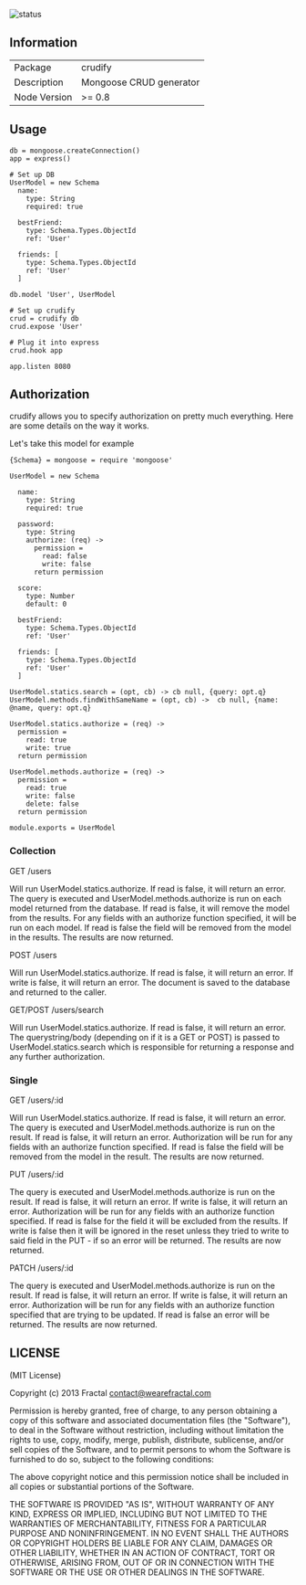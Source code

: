 ![status](https://secure.travis-ci.org/wearefractal/crudify.png?branch=master)

## Information

<table>
<tr> 
<td>Package</td><td>crudify</td>
</tr>
<tr>
<td>Description</td>
<td>Mongoose CRUD generator</td>
</tr>
<tr>
<td>Node Version</td>
<td>>= 0.8</td>
</tr>
</table>

## Usage

```coffee-script
db = mongoose.createConnection()
app = express()

# Set up DB
UserModel = new Schema
  name:
    type: String
    required: true

  bestFriend:
    type: Schema.Types.ObjectId
    ref: 'User'

  friends: [
    type: Schema.Types.ObjectId
    ref: 'User'
  ]

db.model 'User', UserModel

# Set up crudify
crud = crudify db
crud.expose 'User'

# Plug it into express
crud.hook app

app.listen 8080
```

## Authorization

crudify allows you to specify authorization on pretty much everything. Here are some details on the way it works.

Let's take this model for example

```coffee-script
{Schema} = mongoose = require 'mongoose'

UserModel = new Schema

  name:
    type: String
    required: true

  password:
    type: String
    authorize: (req) ->
      permission =
        read: false
        write: false
      return permission

  score:
    type: Number
    default: 0
    
  bestFriend:
    type: Schema.Types.ObjectId
    ref: 'User'

  friends: [
    type: Schema.Types.ObjectId
    ref: 'User'
  ]

UserModel.statics.search = (opt, cb) -> cb null, {query: opt.q}
UserModel.methods.findWithSameName = (opt, cb) ->  cb null, {name: @name, query: opt.q}

UserModel.statics.authorize = (req) ->
  permission =
    read: true
    write: true
  return permission

UserModel.methods.authorize = (req) ->
  permission =
    read: true
    write: false
    delete: false
  return permission

module.exports = UserModel
```

### Collection

GET /users

Will run UserModel.statics.authorize. If read is false, it will return an error. The query is executed and UserModel.methods.authorize is run on each model returned from the database. If read is false, it will remove the model from the results. For any fields with an authorize function specified, it will be run on each model. If read is false the field will be removed from the model in the results. The results are now returned.

POST /users

Will run UserModel.statics.authorize. If read is false, it will return an error. If write is false, it will return an error. The document is saved to the database and returned to the caller.

GET/POST /users/search

Will run UserModel.statics.authorize. If read is false, it will return an error. The querystring/body (depending on if it is a GET or POST) is passed to UserModel.statics.search which is responsible for returning a response and any further authorization.

### Single

GET /users/:id

Will run UserModel.statics.authorize. If read is false, it will return an error. The query is executed and UserModel.methods.authorize is run on the result. If read is false, it will return an error. Authorization will be run for any fields with an authorize function specified. If read is false the field will be removed from the model in the result. The results are now returned.

PUT /users/:id

The query is executed and UserModel.methods.authorize is run on the result. If read is false, it will return an error. If write is false, it will return an error. Authorization will be run for any fields with an authorize function specified. If read is false for the field it will be excluded from the results. If write is false then it will be ignored in the reset unless they tried to write to said field in the PUT - if so an error will be returned. The results are now returned.

PATCH /users/:id

The query is executed and UserModel.methods.authorize is run on the result. If read is false, it will return an error. If write is false, it will return an error. Authorization will be run for any fields with an authorize function specified that are trying to be updated. If read is false an error will be returned. The results are now returned.

## LICENSE

(MIT License)

Copyright (c) 2013 Fractal <contact@wearefractal.com>

Permission is hereby granted, free of charge, to any person obtaining
a copy of this software and associated documentation files (the
"Software"), to deal in the Software without restriction, including
without limitation the rights to use, copy, modify, merge, publish,
distribute, sublicense, and/or sell copies of the Software, and to
permit persons to whom the Software is furnished to do so, subject to
the following conditions:

The above copyright notice and this permission notice shall be
included in all copies or substantial portions of the Software.

THE SOFTWARE IS PROVIDED "AS IS", WITHOUT WARRANTY OF ANY KIND,
EXPRESS OR IMPLIED, INCLUDING BUT NOT LIMITED TO THE WARRANTIES OF
MERCHANTABILITY, FITNESS FOR A PARTICULAR PURPOSE AND
NONINFRINGEMENT. IN NO EVENT SHALL THE AUTHORS OR COPYRIGHT HOLDERS BE
LIABLE FOR ANY CLAIM, DAMAGES OR OTHER LIABILITY, WHETHER IN AN ACTION
OF CONTRACT, TORT OR OTHERWISE, ARISING FROM, OUT OF OR IN CONNECTION
WITH THE SOFTWARE OR THE USE OR OTHER DEALINGS IN THE SOFTWARE.
